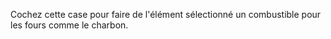 Cochez cette case pour faire de l'élément sélectionné un combustible pour les fours comme le charbon.